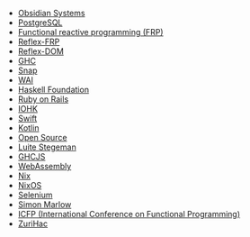 * [Obsidian Systems](https://obsidian.systems)
* [PostgreSQL](https://www.postgresql.org)
* [Functional reactive programming (FRP)](https://en.wikipedia.org/wiki/Functional_reactive_programming)
* [Reflex-FRP](https://reflex-frp.org/)
* [Reflex-DOM](https://github.com/reflex-frp/reflex-dom)
* [GHC](https://www.haskell.org/ghc)
* [Snap](http://snapframework.com)
* [WAI](https://github.com/yesodweb/wai)
* [Haskell Foundation](https://haskell.foundation)
* [Ruby on Rails](https://rubyonrails.org)
* [IOHK](https://iohk.io)
* [Swift](https://en.wikipedia.org/wiki/Swift_(programming_language))
* [Kotlin](https://en.wikipedia.org/wiki/Kotlin_(programming_language))
* [Open Source](https://en.wikipedia.org/wiki/Open_source)
* [Luite Stegeman](https://github.com/luite)
* [GHCJS](https://github.com/ghcjs/ghcjs)
* [WebAssembly](https://en.wikipedia.org/wiki/WebAssembly)
* [Nix](https://en.wikipedia.org/wiki/Nix_(package_manager))
* [NixOS](https://nixos.org/)
* [Selenium](https://www.selenium.dev/)
* [Simon Marlow](https://en.wikipedia.org/wiki/Simon_Marlow)
* [ICFP (International Conference on Functional Programming)](https://en.wikipedia.org/wiki/International_Conference_on_Functional_Programming)
* [ZuriHac](https://zurihac.info)
